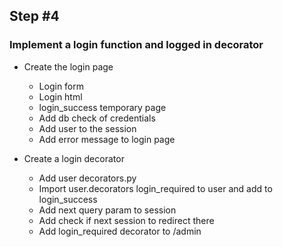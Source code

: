 ## Step #4

### Implement a login function and logged in decorator
- Create the login page
  - Login form
  - Login html
  - login_success temporary page
  - Add db check of credentials
  - Add user to the session
  - Add error message to login page

- Create a login decorator
  - Add user decorators.py
  - Import user.decorators login_required to user and add to login_success
  - Add next query param to session
  - Add check if next session to redirect there
  - Add login_required decorator to /admin
